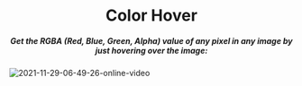 <H1 align="center">
    Color Hover
</H1>

<H5 align="center">
    Get the RGBA (Red, Blue, Green, Alpha) value of any pixel in any image by just hovering over the image:
</H5>



![2021-11-29-06-49-26-online-video](https://user-images.githubusercontent.com/68968629/143863898-559a9ed6-744a-4826-a9dd-74e9bbaef7a4.gif)



